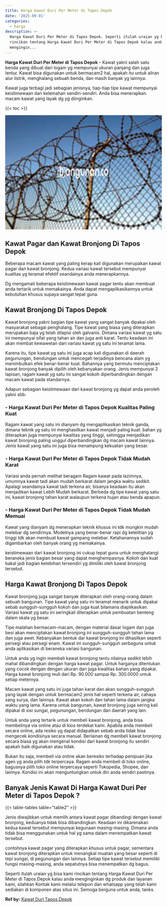 ```yaml
---
title: Harga Kawat Duri Per Meter di Tapos Depok
date: '2025-09-01'
categories:
  - harga
description: >-
  Harga Kawat Duri Per Meter di Tapos Depok. Seperti itulah uraian yg bisa kami
  rincikan tentang Harga Kawat Duri Per Meter di Tapos Depok kalau anda
  mengingin...
---
```


**Harga Kawat Duri Per Meter di Tapos Depok** – Kawat yakni salah satu benda yang dibuat dari logam yg mempunyai ukuran panjang dan juga lentur. Kawat bisa digunakan untuk bermacam2 hal, apakah itu untuk aliran alur listrik, menghalang sebuah benda, dan masih banyak yg lainnya.

Kawat juga terbagi jadi sebagian jenisnya, tiap-tiap tipe kawat mempunyai keistimewaan dan kelemahan sendiri-sendiri. Anda bisa menerapkan macam kawat yang layak dg yg diinginkan.

{{< toc >}}

![Harga Kawat Duri Per Meter di Tapos Depok](/images/jual-kawat-murah51.png)

## Kawat Pagar dan Kawat Bronjong Di Tapos Depok

Beberapa macam kawat yang paling kerap kali digunakan merupakan kawat pagar dan kawat bronjong. Kedua variasi kawat tersebut mempunyai kualitas yg teramat efektif seandainya anda menerapkannya.

Dg mengamati beberapa keistimewaan kawat pagar tentu akan membuat anda tertarik untuk memakainya. Anda dapat mengaplikasikannya untuk kebutuhan khusus supaya sangat tepat guna.

## Kawat Bronjong Di Tapos Depok

Kawat bronjong yakni bagian tipe kawat yang sangat banyak dipakai oleh masyarakat sebagai penghalang. Tipe kawat yang biasa yang diterapkan merupakan baja yg telah dilapisi oleh galvanis. Dimana variasi kawat yg satu ini mempunyai sifat yang tahan air dan juga anti karat. Tentu keadaan ini akan membat kewawetan dari variasi kawat yg satu ini teramat lama.

Karena itu, tipe kawat yg satu ini juga acap kali digunakan di daerah pegunungan, bendungan untuk mencegah terjadinya bencana alam yg menimbulkan efek benar-benar kuat. Bahannya yang bermutu menciptakan kawat bronjong banyak dipilih oleh kebanyakan orang. Jenis mempunyai 2 lapisan, ragam kawat yg satu ini sangat kokoh diperbandingkan dengan macam kawat pada standarnya.

Adapun sebagian keistimewaan dari kawat bronjong yg dapat anda peroleh yakni sbb:

### \- Harga Kawat Duri Per Meter di Tapos Depok Kualitas Paling Kuat

Ragam kawat yang satu ini dianyam dg mengaplikasikan teknik ganda, dimana teknik yg satu ini menghasilkan kawat menjadi paling kuat. bahan yg diterapkan juga mempunyai kwalitas yang tinggi, sehingga menjadikan kawat bronjong paling unggul diperbandingkan dg macam kawat lainnya. Jenis kawat yang satu ini juga bisa menampung kekuatan yang besar.

### \- Harga Kawat Duri Per Meter di Tapos Depok Tidak Mudah Karat

Variasi anda pernah melihat beragam Ragam kawat pada lazimnya, umumnya kawat tadi akan mudah berkarat dalam jangka waktu sedikit. Apalagi seandainya kawat tadi terkena air, bisanya keadaan itu akan menjadikan kawat Lebih Mudah berkarat. Berbeda dg tipe kawat yang satu ini, kawat bronjong tahan karat walaupun terkena hujan atau benda apapun.

### \- Harga Kawat Duri Per Meter di Tapos Depok Tidak Mudah Memuai

Kawat yang dianyam dg menerapkan teknik khusus ini tdk mungkin mudah melebar dg sendirinya. Modelnya yang benar-benar rapi dg ketelitian yg tinggi tdk akan membuat kawat gampang melebar. Ketahanannya sudah digambarkan oleh banyak orang yg memakainya.

keistimewaan dari kawat bronjong ini cukup tepat guna untuk menghalangi beraneka jenis bagian besar yang dapat menghempasnya. Kokoh dan kuat bakal jadi bagian kelebihan tersendiri yg dimiliki oleh kawat bronjong tersebut.

## Harga Kawat Bronjong Di Tapos Depok

Kawat bronjong juga sangat banyak diterapkan oleh orang-orang dalam sebuah bangunan. Tipe kawat yang satu ini teramat menarik untuk dipakai sebab sungguh-sungguh kokoh dan juga kuat bilamana diaplikasikan. Variasi kawat yg satu ini seringkali diterapkan untuk pembuatan benteng dalam skala yg besar.

Tipe malahan bermacam-macam, dengan material dasar logam dan juga besi akan menciptakan kawat bronjong ini sungguh-sungguh tahan lama dan juga awet. Kebanyakan bentuk dar kawat bronjong ini dihasilkan seperti persegi atau persegi enam. Kawat ini sungguh-sungguh serbaguna untuk anda aplikasikan di beraneka variasi bangunan.

Untuk anda yg ingin membeli kawat bronjong tentu nilainya sedikit lebih mahal dibandingkan dengan harga kawat pagar. Untuk harganya ditentukan yang cocok dengan dengan ukuran dan juga kwalitas bahan yang dipakai. Harga kawat bronjong muli dari Rp. 90.000 sampai Rp. 300.0000 untuk setiap meternya.

Macam kawat yang satu ini juga tahan karat dan akan sungguh-sungguh yang layak dengan untuk bermacam2 jenis hal seperti terkena air, cahaya sang surya, dan lainnya. Kawat akan kokoh dan tahan lama dalam jangka waktu yang lama. Karena untuk bangunan, kawat bronjong juga sering kali dipakai di sisi sungai, pegunungan, bendungan dan daerah yang lain.

Untuk anda yang tertarik untuk membeli kawat bronjong, anda bisa membelinya via online atau di kios terdekat kami. Apabila anda membeli secara online, ada resiko yg dapat didapatkan sebab anda tidak bisa mengecek kondisinya secara manual. Berlainan dg membeli kawat bronjong secara biasa yg akan mengenal kondisi dari kawat bronjong itu sendiri apakah baik digunakan atau tidak.

Bukan itu saja, membeli via online akan beresiko terhadap penipuan jika agen yg anda pilih tdk terpercaya. Ragam anda membeli di toko online, bagusnya pilih toko online terpercaya seperti Tokopedia, Shopee, dan lainnya. Kondisi ini akan menguntungkan untuk diri anda sendiri pastinya.

## Banyak Jenis Kawat Di Harga Kawat Duri Per Meter di Tapos Depok ?

{{< table-tables table="table2" >}}

Jenis diwajibkan untuk memlih antara kawat pagar dibandingi dengan kawat bronjong, keduanya tidak bisa dibandingkan. Keadaan ini dikarenakan kedua kawat tersebut mempunyai kegunaan masing-masing. Dimana anda tidak bisa menggunakan untuk hal yg sama dalam menempatkan kawat tersebut.

contohnya kawat pagar yang diterapkan khusus untuk pagar, sementara kawat bronjong diterapkan untuk menangkal muatan yang besar seperti di tepi sungai, di pegunungan dan lainnya. Setiap tipe kawat tersebut memiliki fungsi masing-masing, anda sepatutnya bisa menempatkan dg bagus.

Seperti itulah uraian yg bisa kami rincikan tentang Harga Kawat Duri Per Meter di Tapos Depok kalau anda menginginkan dg produk dan layanan kami, silahkan Kontak kami melalui telepon dan whatsapp yang telah kami sediakan di komponen atas situs ini. Semoga berguna untuk anda, tanks.

**Ref by:** [Kawat Duri Tapos Depok](https://id.wikipedia.org/wiki/Kawat)
